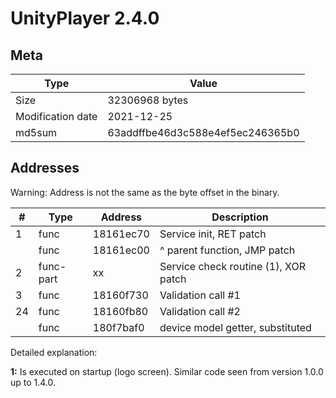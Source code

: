 # UnityPlayer 2.4.0

## Meta

| Type              | Value                            |
|-------------------|----------------------------------|
| Size              | 32306968 bytes                   |
| Modification date | 2021-12-25                       |
| md5sum            | 63addffbe46d3c588e4ef5ec246365b0 |


## Addresses

Warning: Address is not the same as the byte offset in the binary.

| # | Type       | Address   | Description                            |
|---|------------|-----------|----------------------------------------|
|  1| func       | 18161ec70 | Service init, RET patch                |
|   | func       | 18161ec00 | ^ parent function, JMP patch           |
|  2| func-part  | xx        | Service check routine (1), XOR patch   |
|  3| func       | 18160f730 | Validation call #1                     |
| 24| func       | 18160fb80 | Validation call #2                     |
|   | func       | 180f7baf0 | device model getter, substituted       |

Detailed explanation:

**1:** Is executed on startup (logo screen). Similar code seen from version 1.0.0 up to 1.4.0.

